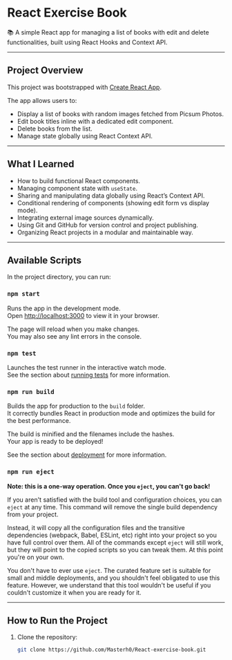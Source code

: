 # React Exercise Book

📚 A simple React app for managing a list of books with edit and delete functionalities, built using React Hooks and Context API.

---

## Project Overview

This project was bootstrapped with [Create React App](https://github.com/facebook/create-react-app).

The app allows users to:

- Display a list of books with random images fetched from Picsum Photos.
- Edit book titles inline with a dedicated edit component.
- Delete books from the list.
- Manage state globally using React Context API.

---

## What I Learned

- How to build functional React components.
- Managing component state with `useState`.
- Sharing and manipulating data globally using React’s Context API.
- Conditional rendering of components (showing edit form vs display mode).
- Integrating external image sources dynamically.
- Using Git and GitHub for version control and project publishing.
- Organizing React projects in a modular and maintainable way.

---

## Available Scripts

In the project directory, you can run:

### `npm start`

Runs the app in the development mode.  
Open [http://localhost:3000](http://localhost:3000) to view it in your browser.

The page will reload when you make changes.  
You may also see any lint errors in the console.

### `npm test`

Launches the test runner in the interactive watch mode.  
See the section about [running tests](https://facebook.github.io/create-react-app/docs/running-tests) for more information.

### `npm run build`

Builds the app for production to the `build` folder.  
It correctly bundles React in production mode and optimizes the build for the best performance.

The build is minified and the filenames include the hashes.  
Your app is ready to be deployed!

See the section about [deployment](https://facebook.github.io/create-react-app/docs/deployment) for more information.

### `npm run eject`

**Note: this is a one-way operation. Once you `eject`, you can't go back!**

If you aren't satisfied with the build tool and configuration choices, you can `eject` at any time. This command will remove the single build dependency from your project.

Instead, it will copy all the configuration files and the transitive dependencies (webpack, Babel, ESLint, etc) right into your project so you have full control over them. All of the commands except `eject` will still work, but they will point to the copied scripts so you can tweak them. At this point you're on your own.

You don't have to ever use `eject`. The curated feature set is suitable for small and middle deployments, and you shouldn't feel obligated to use this feature. However, we understand that this tool wouldn't be useful if you couldn't customize it when you are ready for it.

---

## How to Run the Project

1. Clone the repository:

   ```bash
   git clone https://github.com/Masterh0/React-exercise-book.git
